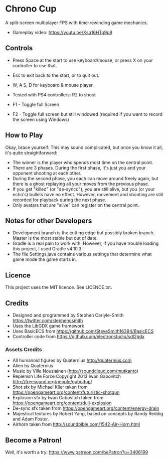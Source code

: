 # Chrono Cup
A split-screen multiplayer FPS with time-rewinding game mechanics.

* Gameplay video: https://youtu.be/Xsq16HTg9p8


## Controls
* Press Space at the start to use keyboard/mouse, or press X on your controller to use that.
* Esc to exit back to the start, or to quit out.

* W, A S, D for keyboard & mouse player.
* Tested with PS4 controllers: R2 to shoot
* F1 - Toggle full Screen
* F2 - Toggle full screen but still windowed (required if you want to record the screen using Windows)


## How to Play
Okay, brace yourself: This may sound complicated, but once you know it all, it's quite straightforward:

* The winner is the player who spends most time on the central point.
* There are 3 phases.  During the first phase, it's just you and your opponent shooting at each other.
* During the second phase, you each can move around freely again, but there is a ghost replaying all your moves from the previous phase.
* If you get "killed" (or "de-syncd"), you are still alive, but you (or your echo's) bullets have no effect.  However, movement and shooting are still recorded for playback during the next phase.
* Only avatars that are "alive" can register on the central point.


## Notes for other Developers
* Development branch is the cutting edge but possibly broken branch.  Master is the most stable but out of date.
* Gradle is a real pain to work with.  However, if you have trouble loading this project, I used Gradle v4.10.3.
* The file Settings.java contains various settings that determine what game mode the game starts in.


## Licence
This project uses the MIT licence.  See LICENCE.txt.


## Credits
* Designed and programmed by Stephen Carlyle-Smith https://twitter.com/stephencsmith
* Uses the LibGDX game framework
* Uses BasicECS from https://github.com/SteveSmith16384/BasicECS
* Controller code from https://github.com/electronstudio/sdl2gdx


### Assets Credits
* All humanoid figures by Quaternius http://quaternius.com
* Alien by Quaternius
* Music by  Ville Nousiainen (http://soundcloud.com/mutkanto)
* Replenish Life Force Copyright 2013 Iwan Gabovitch http://freesound.org/people/qubodup/
* Shot sfx by Michael Klier taken from https://opengameart.org/content/futuristic-shotgun
* Explosion sfx by Iwan Gabovitch taken from https://opengameart.org/content/dull-explosion
* De-sync sfx taken from https://opengameart.org/content/energy-drain
* Majestical textures by Robert Yang, based on concepts by Randy Reddig and Adam Foster.
* Airhorn taken from http://soundbible.com/1542-Air-Horn.html


## Become a Patron!
Well, it's worth a try: https://www.patreon.com/bePatron?u=3406199

